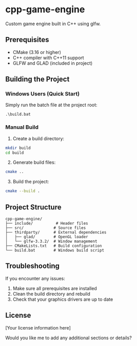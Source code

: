 # cpp-game-engine
Custom game engine built in C++ using glfw. 

## Prerequisites

- CMake (3.16 or higher)
- C++ compiler with C++11 support
- GLFW and GLAD (included in project)

## Building the Project

### Windows Users (Quick Start)
Simply run the batch file at the project root:
```batch
.\build.bat
```

### Manual Build
1. Create a build directory:
```bash
mkdir build
cd build
```

2. Generate build files:
```bash
cmake ..
```

3. Build the project:
```bash
cmake --build .
```

## Project Structure

```
cpp-game-engine/
├── include/          # Header files
├── src/             # Source files
├── thirdparty/      # External dependencies
│   ├── glad/        # OpenGL loader
│   └── glfw-3.3.2/  # Window management
├── CMakeLists.txt   # Build configuration
└── build.bat        # Windows build script
```

## Troubleshooting

If you encounter any issues:
1. Make sure all prerequisites are installed
2. Clean the build directory and rebuild
3. Check that your graphics drivers are up to date

## License

[Your license information here]

Would you like me to add any additional sections or details?